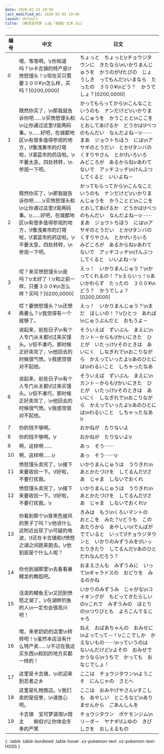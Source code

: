 ```yaml
---
date: 2020-02-23 20:56
last_modified_at: 2020-03-05 19:46
layout: default
title: 《精灵宝可梦 心金／魂银》文本 611
---
```

| 编号 | 中文 | 日文 |
| ---- | ---- | ---- |
| 0 | 喂，等等啊。\r你知道吗？\n卡吉镇的特产是\f愤怒馒头！\r现在买只需要３００¥\n怎么样，买吗？[0200,0000] | ちょっと　ちょっと\rチョウジタウンに　きたなら\nいかりまんじゅうを　かうのが\fたびの　じょうしき　ってもんだ\rいまなら　たったの　３００¥\nどう？　かうでしょ？[0200,0000] |
| 1 | 既然你买了，\n那我就告诉你吧……\r买愤怒馒头和\n让你通过这里\f是两码事。\r……好吧，在城都地区\n有很多值得参观的地方，\f像浅黄市的灯塔啦，\f湛蓝市的药店啦。\r不要太急，四处转转，\n参观一下吧。 | かってもらってから\nこんなこと　いうのも　ナンだけど\rいかりまんじゅうを　かうことと\nここを　とおしてあげるか　どうかは\fべつのもんだい　なんだよね－\r⋯⋯まあ　ジョウトちほう　には\nアサギのとうだい　とか\fタンバのくすりやさん　とか\fいろいろ　みどころが　あるからね\rあわてないで　アッチコッチ\nけんぶつ　してくると　いいよね－ |
| 2 | 既然你买了，\n那我就告诉你吧……\r买愤怒馒头和\n让你通过这里\f是两码事。\r……好吧，在城都地区\n有很多值得参观的地方，\f像浅黄市的灯塔啦，\f湛蓝市的药店啦。\r不要太急，四处转转，\n参观一下吧。 | かってもらってから\nこんなこと　いうのも　ナンだけど\rいかりまんじゅうを　かうことと\nここを　とおしてあげるか　どうかは\fべつのもんだい　なんだよね－\r⋯⋯まあ　ジョウトちほう　には\nアサギのとうだい　とか\fタンバのくすりやさん　とか\fいろいろ　みどころが　あるからね\rあわてないで　アッチコッチ\nけんぶつ　してくると　いいよね－\r |
| 3 | 哎？来买愤怒馒头\n是吗？\r太好了！\r和之前一样，只要３００¥\n怎么样？买吗？[0200,0000] | えっ！　いかりまんじゅう？\nかってくれるの！？\rえらいっ！\rあいかわらず　たったの　３００¥\nどう？　かうでしょ？[0200,0000] |
| 4 | 哎？要愤怒馒头？\n还想再要么？\r我觉得有一个就够了。 | えっ！　いかりまんじゅう？\nまだ　ほしいの！？\rひとつ　あれば\nじゅうぶんだと　おもうよ－ |
| 5 | 说起来，前些日子\n有个人专门从关都\f过来买馒头。\r但不凑巧，那时候正好卖完了，\n他回去的时候很气愤。\r我感觉很对不起他。 | そういえば　ずいぶん　まえに\nカント－からも\fかいにきた　ひとが　いたっけ\rそのときは　あいにく　しなぎれで\nおこりながら　かえっていったよ\rあのひとには\nわるいこと　しちゃったなあ |
| 6 | 说起来，前些日子\n有个人专门从关都\f过来买馒头。\r但不凑巧，那时候正好卖完了，\n他回去的时候很气愤。\r我感觉很对不起他。 | そういえば　ずいぶん　まえに\nカント－からも\fかいにきた　ひとが　いたっけ\rそのときは　あいにく　しなぎれで\nおこりながら　かえっていったよ\rあのひとには\nわるいこと　しちゃったなあ\r |
| 7 | 你的钱不够啊。 | おかねが　たりないよ |
| 8 | 你的钱不够啊。\r | おかねが　たりないよ\r |
| 9 | 啊，这样啊…… | あっ　そう⋯⋯ |
| 10 | 啊，这样啊……\r | あっ　そう⋯⋯\r |
| 11 | 愤怒馒头卖完了，\n接下来要收拾一下。\f好啦，不要打扰我。 | いかりまんじゅうは　うりきれ\nあとかたづけを　してるんだ\fさあ　じゃま　しないでおくれ |
| 12 | 愤怒馒头卖完了，\n接下来要收拾一下。\f好啦，不要打扰我。\r | いかりまんじゅうは　うりきれ\nあとかたづけを　してるんだ\fさあ　じゃま　しないでおくれ\r |
| 13 | 你看到那个\n穿黑色披风的男子了吗？\r他说什么这附近出现了\n可疑的电波，\f还在卡吉镇和\f愤怒之湖之间跑来跑去。\r他到底是个什么人呢？ | きみは　もう\nくろいマントの　おとこを　みた？\rどうも　このあたりから　あやしい\nでんぱが　でていると　いって\fチョウジタウンと　いかりのみずうみを\fいったりきたり　してるんだ\rあのひと　だれなんだろう？ |
| 14 | 你也到湖那里\n去看看暴鲤龙的舞蹈吧。 | おまえさんも　みずうみに　いって\nギャラドスの　おどりを　みるのかね |
| 15 | 活泼的鲤鱼王\n又回到愤怒之湖了，\r在湖畔钓鱼的人\n一定也会很高兴吧！ | いかりのみずうみ　じゃがな\nコイキングが　もどってきたらしいの\rこれで　みずうみの　ほとりの\nつりびとも　よろこんでるじゃろ |
| 16 | 喂，来老奶奶的店里\n转转吧！\r虽然本店没有什么特产卖……\r不过在我这买东西\n和别的地方买都一样的！ | ねえ　おばあちゃんの　おみせに\nよってって－！\rここでしか　かえないもの⋯⋯\nっていうのは　ないんだけど\rよその　おみせで　かうなら\nうちで　かっても　おなじでしょ！ |
| 17 | 这里是卡吉镇，\n欢迎来到忍者之乡 | ここは　チョウジタウン\nようこそ　にんじゃの　さとへ |
| 18 | 这里是礼物商店。\r我们卖的是信誉，\n请放心吧。 | ここは　おみやげやさん\rすこしも　あやしい　ところなど\nありませんから　ごあんしんを |
| 19 | 卡吉镇　宝可梦道馆\n馆主　　柳伯\f让你体会冬季的严寒 | チョウジタウン　ポケモンジム\nリ－ダ－　ヤナギ\fふゆの　きびしさを　おしえるもの |
{: .table .table-bordered .table-hover .xz-pokemon-text .xz-pokemon-text-HGSS }